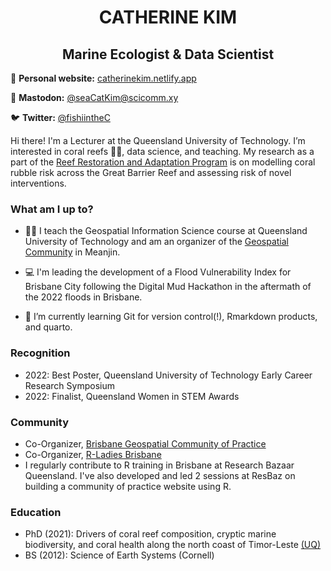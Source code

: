 <h1 align="center"> CATHERINE KIM </h1>

<h2 align="center">Marine Ecologist & Data Scientist</h2>

📝 **Personal website:** [catherinekim.netlify.app](https://catherinekim.netlify.app/)

🐘 **Mastodon:** [@seaCatKim@scicomm.xy](https://scicomm.xyz/@seaCatKim)

🐦 **Twitter:** [@fishiintheC](https://twitter.com/fishiinthec)
 
Hi there! I'm a Lecturer at the Queensland University of Technology. I’m interested in coral reefs 🌊🥽, data science, and teaching. My research as a part of the [Reef Restoration and Adaptation Program](https://gbrrestoration.org/) is on modelling coral rubble risk across the Great Barrier Reef and assessing risk of novel interventions. 

### What am I up to? 

- 👩‍🏫 I teach the Geospatial Information Science course at Queensland University of Technology and am an organizer of the [Geospatial Community](https://geospatial-community.netlify.app/about/) in Meanjin.

- 💻 I'm leading the development of a Flood Vulnerability Index for Brisbane City following the Digital Mud Hackathon in the aftermath of the 2022 floods in Brisbane. 

- 🌱 I’m currently learning Git for version control(!), Rmarkdown products, and quarto.

### Recognition

- 2022: Best Poster, Queensland University of Technology Early Career Research Symposium
- 2022: Finalist, Queensland Women in STEM Awards

### Community

- Co-Organizer, [Brisbane Geospatial Community of Practice](https://geospatial-community.netlify.app/about/)
- Co-Organizer, [R-Ladies Brisbane](https://github.com/rladies/meetup-presentations_brisbane#welcome-to-r-ladies-brisbane) 
- I regularly contribute to R training in Brisbane at Research Bazaar Queensland. I've also developed and led 2 sessions at ResBaz on building a community of practice website using R.

### Education

- PhD (2021): Drivers of coral reef composition, cryptic marine biodiversity, and coral health along the north coast of Timor-Leste [(UQ)](https://espace.library.uq.edu.au/view/UQ:47f4dc9)
- BS (2012): Science of Earth Systems (Cornell)
